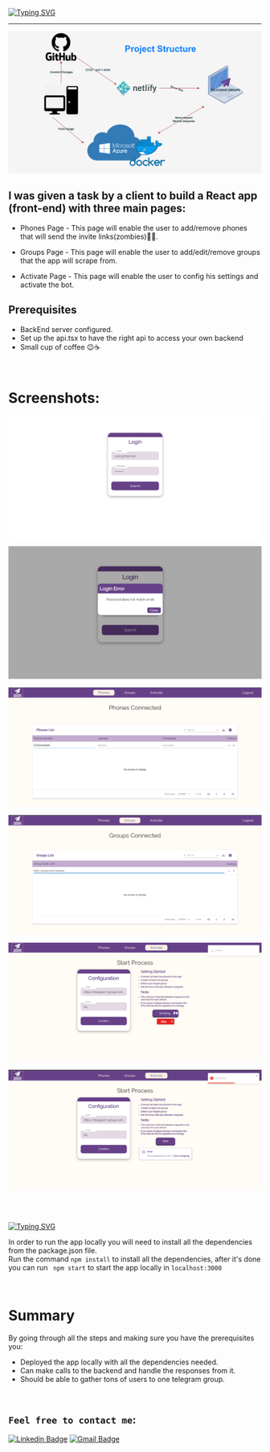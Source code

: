 [![Typing SVG](https://readme-typing-svg.demolab.com?font=Roboto&weight=900&size=40&duration=3000&pause=2000&color=A849FF&center=true&width=1000&height=90&lines=Telegram+Groups+Filler;React+App)](https://git.io/typing-svg)

<hr>

![plot](./screenshots/Screenshot0.png) 

## I was given a task by a client to build a React app (front-end) with three main pages:

-  Phones Page - This page will enable the user to add/remove phones that will send the invite links(zombies)🧟‍♂️.

-  Groups Page - This page will enable the user to add/edit/remove groups that the app will scrape from.

-  Activate Page - This page will enable the user to config his settings and activate the bot.



## Prerequisites
* BackEnd server configured.
* Set up the api.tsx to have the right api to access your own backend
* Small cup of coffee 😉☕



<br>

# Screenshots:
![plot](./screenshots/Screenshot1.png) 

![plot](./screenshots/Screenshot2.png) 

![plot](./screenshots/Screenshot3.png) 

![plot](./screenshots/Screenshot4.png) 


![plot](./screenshots/Screenshot5.png) 

![plot](./screenshots/Screenshot6.png) 



<br>
<br>

[![Typing SVG](https://readme-typing-svg.demolab.com?font=Roboto&weight=900&size=24&duration=100&pause=2000&color=28FF2D&repeat=false&width=500&height=34&lines=Deployment)](https://git.io/typing-svg)

In order to run the app locally you will need to install all the dependencies from the package.json file.  
Run the command ``` npm install ``` to install all the dependencies, after it's done you can run ``` npm start``` to start the app locally in ```localhost:3000```


<br>


# Summary
By going through all the steps and making sure you have the prerequisites you:
- Deployed the app locally with all the dependencies needed.
- Can make calls to the backend and handle the responses from it.
- Should be able to gather tons of users to one telegram group.

<br>

## `Feel free to contact me`:


[![Linkedin Badge](https://img.shields.io/badge/-Elad%20Harel-blue?style=flat-square&logo=Linkedin&logoColor=white&link&=https://www.linkedin.com/in/elad-harel-06ab61183/)](https://www.linkedin.com/in/elad-harel-06ab61183/)
[![Gmail Badge](https://img.shields.io/badge/-Eladjmc88@gmail.com-c14438?style=flat-square&logo=Gmail&logoColor=white&link=mailto:Eladjmc88@gmail.com)](mailto:benben95939@gmail.com)
